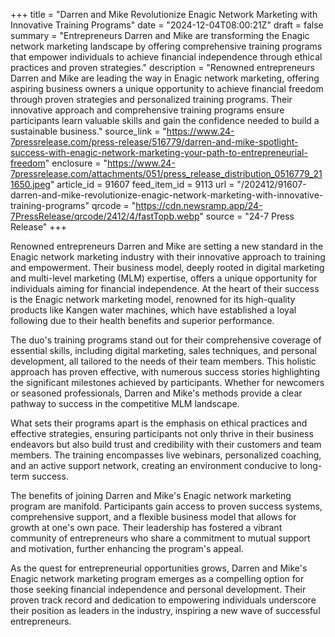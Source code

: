 +++
title = "Darren and Mike Revolutionize Enagic Network Marketing with Innovative Training Programs"
date = "2024-12-04T08:00:21Z"
draft = false
summary = "Entrepreneurs Darren and Mike are transforming the Enagic network marketing landscape by offering comprehensive training programs that empower individuals to achieve financial independence through ethical practices and proven strategies."
description = "Renowned entrepreneurs Darren and Mike are leading the way in Enagic network marketing, offering aspiring business owners a unique opportunity to achieve financial freedom through proven strategies and personalized training programs. Their innovative approach and comprehensive training programs ensure participants learn valuable skills and gain the confidence needed to build a sustainable business."
source_link = "https://www.24-7pressrelease.com/press-release/516779/darren-and-mike-spotlight-success-with-enagic-network-marketing-your-path-to-entrepreneurial-freedom"
enclosure = "https://www.24-7pressrelease.com/attachments/051/press_release_distribution_0516779_211650.jpeg"
article_id = 91607
feed_item_id = 9113
url = "/202412/91607-darren-and-mike-revolutionize-enagic-network-marketing-with-innovative-training-programs"
qrcode = "https://cdn.newsramp.app/24-7PressRelease/qrcode/2412/4/fastTopb.webp"
source = "24-7 Press Release"
+++

<p>Renowned entrepreneurs Darren and Mike are setting a new standard in the Enagic network marketing industry with their innovative approach to training and empowerment. Their business model, deeply rooted in digital marketing and multi-level marketing (MLM) expertise, offers a unique opportunity for individuals aiming for financial independence. At the heart of their success is the Enagic network marketing model, renowned for its high-quality products like Kangen water machines, which have established a loyal following due to their health benefits and superior performance.</p><p>The duo's training programs stand out for their comprehensive coverage of essential skills, including digital marketing, sales techniques, and personal development, all tailored to the needs of their team members. This holistic approach has proven effective, with numerous success stories highlighting the significant milestones achieved by participants. Whether for newcomers or seasoned professionals, Darren and Mike's methods provide a clear pathway to success in the competitive MLM landscape.</p><p>What sets their programs apart is the emphasis on ethical practices and effective strategies, ensuring participants not only thrive in their business endeavors but also build trust and credibility with their customers and team members. The training encompasses live webinars, personalized coaching, and an active support network, creating an environment conducive to long-term success.</p><p>The benefits of joining Darren and Mike's Enagic network marketing program are manifold. Participants gain access to proven success systems, comprehensive support, and a flexible business model that allows for growth at one's own pace. Their leadership has fostered a vibrant community of entrepreneurs who share a commitment to mutual support and motivation, further enhancing the program's appeal.</p><p>As the quest for entrepreneurial opportunities grows, Darren and Mike's Enagic network marketing program emerges as a compelling option for those seeking financial independence and personal development. Their proven track record and dedication to empowering individuals underscore their position as leaders in the industry, inspiring a new wave of successful entrepreneurs.</p>